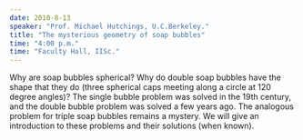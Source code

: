 ```yaml
---
date: 2010-8-13
speaker: "Prof. Michael Hutchings, U.C.Berkeley."
title: "The mysterious geometry of soap bubbles"
time: "4:00 p.m." 
time: "Faculty Hall, IISc."
---
```

Why are soap bubbles spherical?  Why do double soap bubbles have the
shape that they do (three spherical caps meeting along a circle at 120
degree angles)?  The single bubble problem was solved in the 19th
century, and the double bubble problem was solved a few years ago.  The
analogous problem for triple soap bubbles remains a mystery.  We will
give an introduction to these problems and their solutions (when
known).
